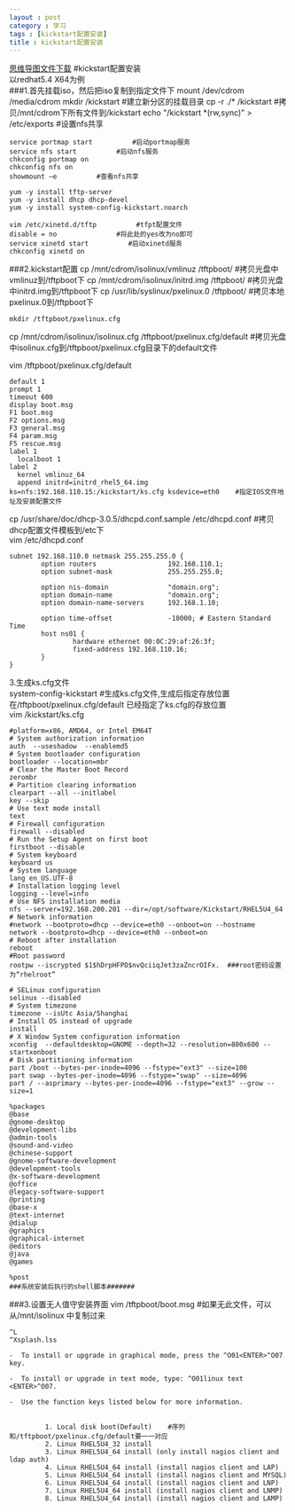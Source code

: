 ```yaml
---
layout : post
category : 学习
tags : [kickstart配置安装]
title : kickstart配置安装
---
```

[思维导图文件下载](#) 
#kickstart配置安装   
以redhat5.4 X64为例  
###1.首先挂载iso，然后把iso复制到指定文件下
    mount /dev/cdrom /media/cdrom
    mkdir /kickstart          #建立新分区的挂载目录
    cp -r ./* /kickstart          #拷贝/mnt/cdrom下所有文件到/kickstart
    echo "/kickstart  *(rw,sync)" > /etc/exports     #设置nfs共享
    
    service portmap start          #启动portmap服务
    service nfs start          #启动nfs服务
    chkconfig portmap on
    chkconfig nfs on
    showmount –e          #查看nfs共享
    
    yum -y install tftp-server
    yum -y install dhcp dhcp-devel
    yum -y install system-config-kickstart.noarch
    
    vim /etc/xinetd.d/tftp          #tfpt配置文件
    disable = no               #将此处的yes改为no即可
    service xinetd start          #启动xinetd服务
    chkconfig xinetd on

###2.kickstart配置
    cp /mnt/cdrom/isolinux/vmlinuz /tftpboot/     #拷贝光盘中vmlinuz到/tftpboot下
    cp /mnt/cdrom/isolinux/initrd.img /tftpboot/     #拷贝光盘中initrd.img到/tftpboot下
    cp /usr/lib/syslinux/pxelinux.0 /tftpboot/     #拷贝本地pxelinux.0到/tftpboot下
    
    mkdir /tftpboot/pxelinux.cfg
cp /mnt/cdrom/isolinux/isolinux.cfg /tftpboot/pxelinux.cfg/default    #拷贝光盘中isolinux.cfg到/tftpboot/pxelinux.cfg目录下的default文件  

vim /tftpboot/pxelinux.cfg/default

    default 1
    prompt 1
    timeout 600
    display boot.msg
    F1 boot.msg
    F2 options.msg
    F3 general.msg
    F4 param.msg
    F5 rescue.msg
    label 1
      localboot 1
    label 2
      kernel vmlinuz_64
      append initrd=initrd_rhel5_64.img ks=nfs:192.168.110.15:/kickstart/ks.cfg ksdevice=eth0    #指定IOS文件地址及安装配置文件

cp /usr/share/doc/dhcp-3.0.5/dhcpd.conf.sample /etc/dhcpd.conf       #拷贝dhcp配置文件模板到/etc下  
vim /etc/dhcpd.conf  

    subnet 192.168.110.0 netmask 255.255.255.0 {
            option routers                  192.168.110.1;
            option subnet-mask              255.255.255.0;
    
            option nis-domain               "domain.org";
            option domain-name              "domain.org";
            option domain-name-servers      192.168.1.10;
    
            option time-offset              -18000; # Eastern Standard Time
            host ns01 {
                    hardware ethernet 00:0C:29:af:26:3f;
                    fixed-address 192.168.110.16;
            }
    }

3.生成ks.cfg文件  
system-config-kickstart          #生成ks.cfg文件,生成后指定存放位置   
在/tftpboot/pxelinux.cfg/default 已经指定了ks.cfg的存放位置  
vim  /kickstart/ks.cfg  

    #platform=x86, AMD64, or Intel EM64T
    # System authorization information
    auth  --useshadow  --enablemd5
    # System bootloader configuration
    bootloader --location=mbr
    # Clear the Master Boot Record
    zerombr
    # Partition clearing information
    clearpart --all --initlabel
    key --skip
    # Use text mode install
    text
    # Firewall configuration
    firewall --disabled
    # Run the Setup Agent on first boot
    firstboot --disable
    # System keyboard
    keyboard us
    # System language
    lang en_US.UTF-8
    # Installation logging level
    logging --level=info
    # Use NFS installation media
    nfs --server=192.168.200.201 --dir=/opt/software/Kickstart/RHEL5U4_64
    # Network information
    #network --bootproto=dhcp --device=eth0 --onboot=on --hostname
    network --bootproto=dhcp --device=eth0 --onboot=on
    # Reboot after installation
    reboot
    #Root password
    rootpw --iscrypted $1$hDrpHFPO$nvQciiqJet3zaZncrOIFx.  ###root密码设置为“rhelroot”
    
    # SELinux configuration
    selinux --disabled
    # System timezone
    timezone --isUtc Asia/Shanghai
    # Install OS instead of upgrade
    install
    # X Window System configuration information
    xconfig  --defaultdesktop=GNOME --depth=32 --resolution=800x600 --startxonboot
    # Disk partitioning information
    part /boot --bytes-per-inode=4096 --fstype="ext3" --size=100
    part swap --bytes-per-inode=4096 --fstype="swap" --size=4096
    part / --asprimary --bytes-per-inode=4096 --fstype="ext3" --grow --size=1
    
    %packages
    @base
    @gnome-desktop
    @development-libs
    @admin-tools
    @sound-and-video
    @chinese-support
    @gnome-software-development
    @development-tools
    @x-software-development
    @office
    @legacy-software-support
    @printing
    @base-x
    @text-internet
    @dialup
    @graphics
    @graphical-internet
    @editors
    @java
    @games
    
    %post
    ###系统安装后执行的shell脚本#######
###3.设置无人值守安装界面
vim /tftpboot/boot.msg   #如果无此文件，可以从/mnt/isolinux 中复制过来


    ^L
    ^Xsplash.lss
    
    -  To install or upgrade in graphical mode, press the ^O01<ENTER>^O07 key.
    
    -  To install or upgrade in text mode, type: ^O01linux text <ENTER>^O07.
    
    -  Use the function keys listed below for more information.
    
    
             1. Local disk boot(Default)    #序列和/tftpboot/pxelinux.cfg/default要一一对应
             2. Linux RHEL5U4_32 install
             3. Linux RHEL5U4_64 install (only install nagios client and ldap auth)
             4. Linux RHEL5U4_64 install (install nagios client and LAP)
             5. Linux RHEL5U4_64 install (install nagios client and MYSQL)
             6. Linux RHEL5U4_64 install (install nagios client and LNP)
             7. Linux RHEL5U4_64 install (install nagios client and LNMP)
             8. Linux RHEL5U4_64 install (install nagios client and LAMP)

    

